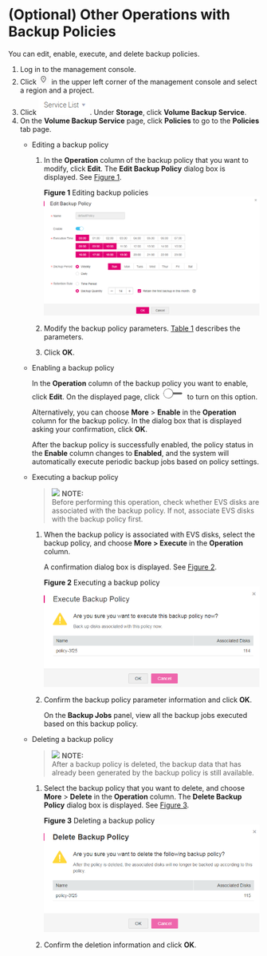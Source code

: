 # \(Optional\) Other Operations with Backup Policies<a name="EN-US_TOPIC_0112805388"></a>

You can edit, enable, execute, and delete backup policies.

1.  Log in to the management console.
2.  Click  ![](figures/icon-region.png)  in the upper left corner of the management console and select a region and a project.
3.  Click  ![](figures/service-list.png). Under  **Storage**, click  **Volume Backup Service**.
4.  On the  **Volume Backup Service**  page, click  **Policies**  to go to the  **Policies**  tab page.
    -   Editing a backup policy
        1.  In the  **Operation**  column of the backup policy that you want to modify, click  **Edit**. The  **Edit Backup Policy**  dialog box is displayed. See  [Figure 1](#fig435016474319).

            **Figure  1**  Editing backup policies<a name="fig435016474319"></a>  
            ![](figures/editing-backup-policies.png "editing-backup-policies")

        2.  Modify the backup policy parameters.  [Table 1](creating-a-backup-policy.md#table98735364165)  describes the parameters.
        3.  Click  **OK**.

    -   Enabling a backup policy

        In the  **Operation**  column of the backup policy you want to enable, click  **Edit**. On the displayed page, click  ![](figures/icon-off.png)  to turn on this option.

        Alternatively, you can choose  **More**  \>  **Enable**  in the  **Operation**  column for the backup policy. In the dialog box that is displayed asking your confirmation, click  **OK**.  

        After the backup policy is successfully enabled, the policy status in the  **Enable**  column changes to  **Enabled**, and the system will automatically execute periodic backup jobs based on policy settings.

    -   Executing a backup policy

        >![](/images/icon-note.gif) **NOTE:**   
        >Before performing this operation, check whether EVS disks are associated with the backup policy. If not, associate EVS disks with the backup policy first.  

        1.  When the backup policy is associated with EVS disks, select the backup policy, and choose  **More \> Execute**  in the  **Operation**  column.

            A confirmation dialog box is displayed. See  [Figure 2](#fig94051617134914).

            **Figure  2**  Executing a backup policy<a name="fig94051617134914"></a>  
            ![](figures/executing-a-backup-policy.png "executing-a-backup-policy")

        2.  Confirm the backup policy parameter information and click  **OK**.

            On the  **Backup Jobs**  panel, view all the backup jobs executed based on this backup policy.

    -   Deleting a backup policy

        >![](/images/icon-note.gif) **NOTE:**   
        >After a backup policy is deleted, the backup data that has already been generated by the backup policy is still available.  

        1.  Select the backup policy that you want to delete, and choose  **More**  \>  **Delete**  in the  **Operation**  column. The  **Delete Backup Policy**  dialog box is displayed. See  [Figure 3](#fig18975950185314).

            **Figure  3**  Deleting a backup policy<a name="fig18975950185314"></a>  
            ![](figures/deleting-a-backup-policy.png "deleting-a-backup-policy")

        2.  Confirm the deletion information and click  **OK**.



